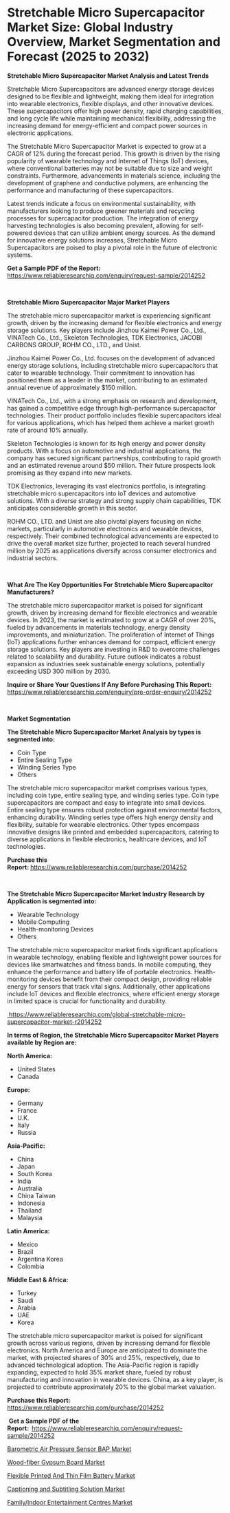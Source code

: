<p><h1>Stretchable Micro Supercapacitor Market Size: Global Industry Overview, Market Segmentation and Forecast (2025 to 2032)</h1></p><p><strong>Stretchable Micro Supercapacitor Market Analysis and Latest Trends</strong></p>
<p><p>Stretchable Micro Supercapacitors are advanced energy storage devices designed to be flexible and lightweight, making them ideal for integration into wearable electronics, flexible displays, and other innovative devices. These supercapacitors offer high power density, rapid charging capabilities, and long cycle life while maintaining mechanical flexibility, addressing the increasing demand for energy-efficient and compact power sources in electronic applications.</p><p>The Stretchable Micro Supercapacitor Market is expected to grow at a CAGR of 12% during the forecast period. This growth is driven by the rising popularity of wearable technology and Internet of Things (IoT) devices, where conventional batteries may not be suitable due to size and weight constraints. Furthermore, advancements in materials science, including the development of graphene and conductive polymers, are enhancing the performance and manufacturing of these supercapacitors.</p><p>Latest trends indicate a focus on environmental sustainability, with manufacturers looking to produce greener materials and recycling processes for supercapacitor production. The integration of energy harvesting technologies is also becoming prevalent, allowing for self-powered devices that can utilize ambient energy sources. As the demand for innovative energy solutions increases, Stretchable Micro Supercapacitors are poised to play a pivotal role in the future of electronic systems.</p></p>
<p><strong>Get a Sample PDF of the Report:&nbsp;</strong> <a href="https://www.reliableresearchiq.com/enquiry/request-sample/2014252?utm_campaign=1896&utm_medium=2&utm_source=Github&utm_content=ia&utm_term=17012025&utm_id=stretchable-micro-supercapacitor">https://www.reliableresearchiq.com/enquiry/request-sample/2014252</a></p>
<p>&nbsp;</p>
<p><strong>Stretchable Micro Supercapacitor Major Market Players</strong></p>
<p><p>The stretchable micro supercapacitor market is experiencing significant growth, driven by the increasing demand for flexible electronics and energy storage solutions. Key players include Jinzhou Kaimei Power Co., Ltd., VINATech Co., Ltd., Skeleton Technologies, TDK Electronics, JACOBI CARBONS GROUP, ROHM CO., LTD., and Unist.</p><p>Jinzhou Kaimei Power Co., Ltd. focuses on the development of advanced energy storage solutions, including stretchable micro supercapacitors that cater to wearable technology. Their commitment to innovation has positioned them as a leader in the market, contributing to an estimated annual revenue of approximately $150 million.</p><p>VINATech Co., Ltd., with a strong emphasis on research and development, has gained a competitive edge through high-performance supercapacitor technologies. Their product portfolio includes flexible supercapacitors ideal for various applications, which has helped them achieve a market growth rate of around 10% annually.</p><p>Skeleton Technologies is known for its high energy and power density products. With a focus on automotive and industrial applications, the company has secured significant partnerships, contributing to rapid growth and an estimated revenue around $50 million. Their future prospects look promising as they expand into new markets.</p><p>TDK Electronics, leveraging its vast electronics portfolio, is integrating stretchable micro supercapacitors into IoT devices and automotive solutions. With a diverse strategy and strong supply chain capabilities, TDK anticipates considerable growth in this sector.</p><p>ROHM CO., LTD. and Unist are also pivotal players focusing on niche markets, particularly in automotive electronics and wearable devices, respectively. Their combined technological advancements are expected to drive the overall market size further, projected to reach several hundred million by 2025 as applications diversify across consumer electronics and industrial sectors.</p></p>
<p>&nbsp;</p>
<p><strong>What Are The Key Opportunities For Stretchable Micro Supercapacitor Manufacturers?</strong></p>
<p><p>The stretchable micro supercapacitor market is poised for significant growth, driven by increasing demand for flexible electronics and wearable devices. In 2023, the market is estimated to grow at a CAGR of over 20%, fueled by advancements in materials technology, energy density improvements, and miniaturization. The proliferation of Internet of Things (IoT) applications further enhances demand for compact, efficient energy storage solutions. Key players are investing in R&D to overcome challenges related to scalability and durability. Future outlook indicates a robust expansion as industries seek sustainable energy solutions, potentially exceeding USD 300 million by 2030.</p></p>
<p><strong>Inquire or Share Your Questions If Any Before Purchasing This Report:</strong> <a href="https://www.reliableresearchiq.com/enquiry/pre-order-enquiry/2014252?utm_campaign=1896&utm_medium=2&utm_source=Github&utm_content=ia&utm_term=17012025&utm_id=stretchable-micro-supercapacitor">https://www.reliableresearchiq.com/enquiry/pre-order-enquiry/2014252</a></p>
<p>&nbsp;</p>
<p><strong>Market Segmentation</strong></p>
<p><strong>The Stretchable Micro Supercapacitor Market Analysis by types is segmented into:</strong></p>
<p><ul><li>Coin Type</li><li>Entire Sealing Type</li><li>Winding Series Type</li><li>Others</li></ul></p>
<p><p>The stretchable micro supercapacitor market comprises various types, including coin type, entire sealing type, and winding series type. Coin type supercapacitors are compact and easy to integrate into small devices. Entire sealing type ensures robust protection against environmental factors, enhancing durability. Winding series type offers high energy density and flexibility, suitable for wearable electronics. Other types encompass innovative designs like printed and embedded supercapacitors, catering to diverse applications in flexible electronics, healthcare devices, and IoT technologies.</p></p>
<p><strong>Purchase this Report:&nbsp;</strong><a href="https://www.reliableresearchiq.com/purchase/2014252?utm_campaign=1896&utm_medium=2&utm_source=Github&utm_content=ia&utm_term=17012025&utm_id=stretchable-micro-supercapacitor">https://www.reliableresearchiq.com/purchase/2014252</a></p>
<p>&nbsp;</p>
<p><strong>The Stretchable Micro Supercapacitor Market Industry Research by Application is segmented into:</strong></p>
<p><ul><li>Wearable Technology</li><li>Mobile Computing</li><li>Health-monitoring Devices</li><li>Others</li></ul></p>
<p><p>The stretchable micro supercapacitor market finds significant applications in wearable technology, enabling flexible and lightweight power sources for devices like smartwatches and fitness bands. In mobile computing, they enhance the performance and battery life of portable electronics. Health-monitoring devices benefit from their compact design, providing reliable energy for sensors that track vital signs. Additionally, other applications include IoT devices and flexible electronics, where efficient energy storage in limited space is crucial for functionality and durability.</p></p>
<p><a href="https://www.reliableresearchiq.com/global-stretchable-micro-supercapacitor-market-r2014252?utm_campaign=1896&utm_medium=2&utm_source=Github&utm_content=ia&utm_term=17012025&utm_id=stretchable-micro-supercapacitor">&nbsp;https://www.reliableresearchiq.com/global-stretchable-micro-supercapacitor-market-r2014252</a></p>
<p><strong>In terms of Region, the Stretchable Micro Supercapacitor Market Players available by Region are:</strong></p>
<p>
    <p> <strong> North America: </strong>
        <ul>
            <li>United States</li>
            <li>Canada</li>
        </ul>
        </p> 
    <p> <strong> Europe: </strong>
        <ul>
            <li>Germany</li>
            <li>France</li>
            <li>U.K.</li>
            <li>Italy</li>
            <li>Russia</li>
        </ul>
        </p> 
    <p> <strong> Asia-Pacific: </strong>
        <ul>
            <li>China</li>
            <li>Japan</li>
            <li>South Korea</li>
            <li>India</li>
            <li>Australia</li>
            <li>China Taiwan</li>
            <li>Indonesia</li>
            <li>Thailand</li>
            <li>Malaysia</li>
        </ul>
        </p> 
    <p> <strong> Latin America: </strong>
        <ul>
            <li>Mexico</li>
            <li>Brazil</li>
            <li>Argentina Korea</li>
            <li>Colombia</li>
        </ul>
        </p> 
    <p> <strong> Middle East & Africa: </strong>
        <ul>
            <li>Turkey</li>
            <li>Saudi</li>
            <li>Arabia</li>
            <li>UAE</li>
            <li>Korea</li>
        </ul>
    </p>
    </p>
<p><p>The stretchable micro supercapacitor market is poised for significant growth across various regions, driven by increasing demand for flexible electronics. North America and Europe are anticipated to dominate the market, with projected shares of 30% and 25%, respectively, due to advanced technological adoption. The Asia-Pacific region is rapidly expanding, expected to hold 35% market share, fueled by robust manufacturing and innovation in wearable devices. China, as a key player, is projected to contribute approximately 20% to the global market valuation.</p></p>
<p><strong>Purchase this Report: </strong><a href="https://www.reliableresearchiq.com/purchase/2014252?utm_campaign=1896&utm_medium=2&utm_source=Github&utm_content=ia&utm_term=17012025&utm_id=stretchable-micro-supercapacitor">https://www.reliableresearchiq.com/purchase/2014252</a></p>
<p>&nbsp;<strong>Get a Sample PDF of the Report:&nbsp;&nbsp;</strong><a href="https://www.reliableresearchiq.com/enquiry/request-sample/2014252?utm_campaign=1896&utm_medium=2&utm_source=Github&utm_content=ia&utm_term=17012025&utm_id=stretchable-micro-supercapacitor">https://www.reliableresearchiq.com/enquiry/request-sample/2014252</a></p>
<p><strong></strong></p>
<p><p><a href="https://github.com/domoniqueluoma76/Market-Research-Report-List-1/blob/main/barometric-air-pressure-sensor-bap-market.md?utm_campaign=1896&utm_medium=2&utm_source=Github&utm_content=ia&utm_term=17012025&utm_id=stretchable-micro-supercapacitor">Barometric Air Pressure Sensor BAP Market</a></p><p><a href="https://www.linkedin.com/pulse/comprehensive-review-wood-fiber-gypsum-board-market-size-revenue-rzfef?utm_campaign=1896&utm_medium=2&utm_source=Github&utm_content=ia&utm_term=17012025&utm_id=stretchable-micro-supercapacitor">Wood-fiber Gypsum Board Market</a></p><p><a href="https://github.com/barnickclara79/Market-Research-Report-List-1/blob/main/flexible-printed-and-thin-film-battery-market.md?utm_campaign=1896&utm_medium=2&utm_source=Github&utm_content=ia&utm_term=17012025&utm_id=stretchable-micro-supercapacitor">Flexible Printed And Thin Film Battery Market</a></p><p><a href="https://www.linkedin.com/pulse/estimating-captioning-subtitling-solution-market-size-future-laqgf?utm_campaign=1896&utm_medium=2&utm_source=Github&utm_content=ia&utm_term=17012025&utm_id=stretchable-micro-supercapacitor">Captioning and Subtitling Solution Market</a></p><p><a href="https://www.linkedin.com/pulse/familyindoor-entertainment-centres-market-evolution-143-cagr-aorkf?utm_campaign=1896&utm_medium=2&utm_source=Github&utm_content=ia&utm_term=17012025&utm_id=stretchable-micro-supercapacitor">Family/Indoor Entertainment Centres Market</a></p></p>